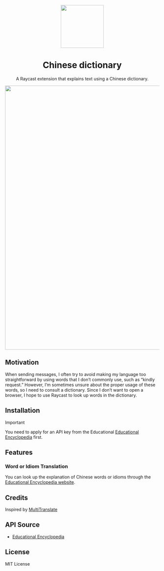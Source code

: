 <br>
<br>
<p align="center">
<img src="https://github.com/CofCat456/raycast-chinese-dictionary/blob/main/assets/icon.png?raw=true" width="140" height="140" align="center" />
</p>

<h1 align="center">Chinese dictionary</sup></h1>

<p align="center">
A Raycast extension that explains text using a Chinese dictionary.
</p>

<img width="862" src="https://github.com/CofCat456/raycast-chinese-dictionary/assets/93901409/0c5ee7a3-d7ce-4fdd-897d-cf9d8bdb51e7">

## Motivation

When sending messages, I often try to avoid making my language too straightforward by using words that I don’t commonly use, such as “kindly request.” However, I’m sometimes unsure about the proper usage of these words, so I need to consult a dictionary. Since I don’t want to open a browser, I hope to use Raycast to look up words in the dictionary.

## Installation

> [!IMPORTANT]  
> You need to apply for an API key from the Educational [Educational Encyclopedia](https://pedia.cloud.edu.tw/Home/OpenAPI) first.

## Features

### Word or Idiom Translation

You can look up the explanation of Chinese words or idioms through the [Educational Encyclopedia website](https://pedia.cloud.edu.tw/).

## Credits

Inspired by [MultiTranslate](https://github.com/CofCat456/raycast-multi-translate)

</details>

## API Source

- [Educational Encyclopedia](https://pedia.cloud.edu.tw/)

## License

MIT License
